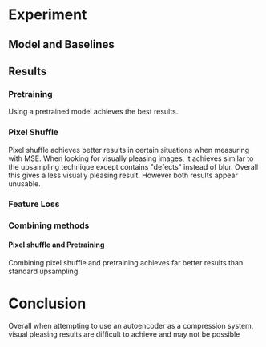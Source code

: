 # Experiment

## Model and Baselines

## Results

### Pretraining
Using a pretrained model achieves the best results.

### Pixel Shuffle
Pixel shuffle achieves better results in certain situations when measuring with MSE. When looking for visually pleasing images, it achieves similar to the upsampling technique except contains "defects" instead of blur. Overall this gives a less visually pleasing result. However both results appear unusable.

### Feature Loss

### Combining methods

#### Pixel shuffle and Pretraining
Combining pixel shuffle and pretraining achieves far better results than standard upsampling.


# Conclusion
Overall when attempting to use an autoencoder as a compression system, visual pleasing results are difficult to achieve and may not be possible
